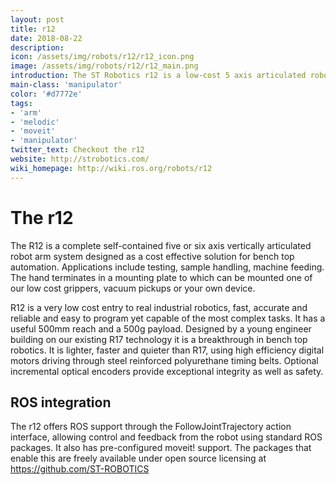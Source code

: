 ```yaml
---
layout: post
title: r12
date: 2018-08-22
description: 
icon: /assets/img/robots/r12/r12_icon.png
image: /assets/img/robots/r12/r12_main.png
introduction: The ST Robotics r12 is a low-cost 5 axis articulated robot arm suitable for a range of automation tasks. It is low cost, highly accurate, and fast.
main-class: 'manipulator'
color: '#d7772e'
tags:
- 'arm'
- 'melodic'
- 'moveit'
- 'manipulator'
twitter_text: Checkout the r12
website: http://strobotics.com/
wiki_homepage: http://wiki.ros.org/robots/r12
---
```


# The r12
The R12 is a complete self-contained five or six axis vertically articulated robot arm system designed as a cost effective solution for bench top automation. Applications include testing, sample handling, machine feeding. The hand terminates in a mounting plate to which can be mounted one of our low cost grippers, vacuum pickups or your own device.

R12 is a very low cost entry to real industrial robotics, fast, accurate and reliable and easy to program yet capable of the most complex tasks. It has a useful 500mm reach and a 500g payload. Designed by a young engineer building on our existing R17 technology it is a breakthrough in bench top robotics. It is lighter, faster and quieter than R17, using high efficiency digital motors driving through steel reinforced polyurethane timing belts. Optional incremental optical encoders provide exceptional integrity as well as safety.

## ROS integration
The r12 offers ROS support through the FollowJointTrajectory action interface, allowing control and feedback from the robot using standard ROS packages. It also has pre-configured moveit! support. The packages that enable this are freely available under open source licensing at https://github.com/ST-ROBOTICS
